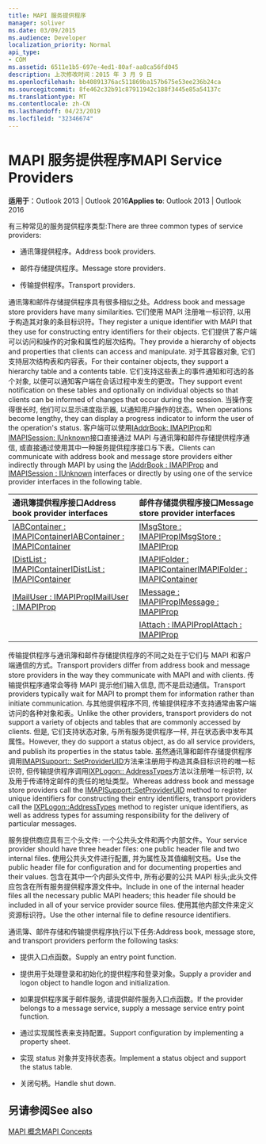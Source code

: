 ```yaml
---
title: MAPI 服务提供程序
manager: soliver
ms.date: 03/09/2015
ms.audience: Developer
localization_priority: Normal
api_type:
- COM
ms.assetid: 6511e1b5-697e-4ed1-80af-aa8ca56fd045
description: 上次修改时间：2015 年 3 月 9 日
ms.openlocfilehash: bb40891376ac511869ba157b675e53ee236b24ca
ms.sourcegitcommit: 8fe462c32b91c87911942c188f3445e85a54137c
ms.translationtype: MT
ms.contentlocale: zh-CN
ms.lasthandoff: 04/23/2019
ms.locfileid: "32346674"
---
```

# <a name="mapi-service-providers"></a><span data-ttu-id="85423-103">MAPI 服务提供程序</span><span class="sxs-lookup"><span data-stu-id="85423-103">MAPI Service Providers</span></span>

  
  
<span data-ttu-id="85423-104">**适用于**：Outlook 2013 | Outlook 2016</span><span class="sxs-lookup"><span data-stu-id="85423-104">**Applies to**: Outlook 2013 | Outlook 2016</span></span> 
  
<span data-ttu-id="85423-105">有三种常见的服务提供程序类型:</span><span class="sxs-lookup"><span data-stu-id="85423-105">There are three common types of service providers:</span></span>
  
- <span data-ttu-id="85423-106">通讯簿提供程序。</span><span class="sxs-lookup"><span data-stu-id="85423-106">Address book providers.</span></span>
    
- <span data-ttu-id="85423-107">邮件存储提供程序。</span><span class="sxs-lookup"><span data-stu-id="85423-107">Message store providers.</span></span>
    
- <span data-ttu-id="85423-108">传输提供程序。</span><span class="sxs-lookup"><span data-stu-id="85423-108">Transport providers.</span></span>
    
<span data-ttu-id="85423-109">通讯簿和邮件存储提供程序具有很多相似之处。</span><span class="sxs-lookup"><span data-stu-id="85423-109">Address book and message store providers have many similarities.</span></span> <span data-ttu-id="85423-110">它们使用 MAPI 注册唯一标识符, 以用于构造其对象的条目标识符。</span><span class="sxs-lookup"><span data-stu-id="85423-110">They register a unique identifier with MAPI that they use for constructing entry identifiers for their objects.</span></span> <span data-ttu-id="85423-111">它们提供了客户端可以访问和操作的对象和属性的层次结构。</span><span class="sxs-lookup"><span data-stu-id="85423-111">They provide a hierarchy of objects and properties that clients can access and manipulate.</span></span> <span data-ttu-id="85423-112">对于其容器对象, 它们支持层次结构表和内容表。</span><span class="sxs-lookup"><span data-stu-id="85423-112">For their container objects, they support a hierarchy table and a contents table.</span></span> <span data-ttu-id="85423-113">它们支持这些表上的事件通知和可选的各个对象, 以便可以通知客户端在会话过程中发生的更改。</span><span class="sxs-lookup"><span data-stu-id="85423-113">They support event notification on these tables and optionally on individual objects so that clients can be informed of changes that occur during the session.</span></span> <span data-ttu-id="85423-114">当操作变得很长时, 他们可以显示进度指示器, 以通知用户操作的状态。</span><span class="sxs-lookup"><span data-stu-id="85423-114">When operations become lengthy, they can display a progress indicator to inform the user of the operation's status.</span></span> <span data-ttu-id="85423-115">客户端可以使用[IAddrBook: IMAPIProp](iaddrbookimapiprop.md)和[IMAPISession: IUnknown](imapisessioniunknown.md)接口直接通过 MAPI 与通讯簿和邮件存储提供程序通信, 或直接通过使用其中一种服务提供程序接口与下表。</span><span class="sxs-lookup"><span data-stu-id="85423-115">Clients can communicate with address book and message store providers either indirectly through MAPI by using the [IAddrBook : IMAPIProp](iaddrbookimapiprop.md) and [IMAPISession : IUnknown](imapisessioniunknown.md) interfaces or directly by using one of the service provider interfaces in the following table.</span></span> 
  
|<span data-ttu-id="85423-116">**通讯簿提供程序接口**</span><span class="sxs-lookup"><span data-stu-id="85423-116">**Address book provider interfaces**</span></span>|<span data-ttu-id="85423-117">**邮件存储提供程序接口**</span><span class="sxs-lookup"><span data-stu-id="85423-117">**Message store provider interfaces**</span></span>|
|:-----|:-----|
|[<span data-ttu-id="85423-118">IABContainer : IMAPIContainer</span><span class="sxs-lookup"><span data-stu-id="85423-118">IABContainer : IMAPIContainer</span></span>](iabcontainerimapicontainer.md) <br/> |[<span data-ttu-id="85423-119">IMsgStore : IMAPIProp</span><span class="sxs-lookup"><span data-stu-id="85423-119">IMsgStore : IMAPIProp</span></span>](imsgstoreimapiprop.md) <br/> |
|[<span data-ttu-id="85423-120">IDistList : IMAPIContainer</span><span class="sxs-lookup"><span data-stu-id="85423-120">IDistList : IMAPIContainer</span></span>](idistlistimapicontainer.md) <br/> |[<span data-ttu-id="85423-121">IMAPIFolder : IMAPIContainer</span><span class="sxs-lookup"><span data-stu-id="85423-121">IMAPIFolder : IMAPIContainer</span></span>](imapifolderimapicontainer.md) <br/> |
|[<span data-ttu-id="85423-122">IMailUser : IMAPIProp</span><span class="sxs-lookup"><span data-stu-id="85423-122">IMailUser : IMAPIProp</span></span>](imailuserimapiprop.md) <br/> |[<span data-ttu-id="85423-123">IMessage : IMAPIProp</span><span class="sxs-lookup"><span data-stu-id="85423-123">IMessage : IMAPIProp</span></span>](imessageimapiprop.md) <br/> |
| <br/> |[<span data-ttu-id="85423-124">IAttach : IMAPIProp</span><span class="sxs-lookup"><span data-stu-id="85423-124">IAttach : IMAPIProp</span></span>](iattachimapiprop.md) <br/> |
   
<span data-ttu-id="85423-125">传输提供程序与通讯簿和邮件存储提供程序的不同之处在于它们与 MAPI 和客户端通信的方式。</span><span class="sxs-lookup"><span data-stu-id="85423-125">Transport providers differ from address book and message store providers in the way they communicate with MAPI and with clients.</span></span> <span data-ttu-id="85423-126">传输提供程序通常会等待 MAPI 提示他们输入信息, 而不是启动通信。</span><span class="sxs-lookup"><span data-stu-id="85423-126">Transport providers typically wait for MAPI to prompt them for information rather than initiate communication.</span></span> <span data-ttu-id="85423-127">与其他提供程序不同, 传输提供程序不支持通常由客户端访问的各种对象和表。</span><span class="sxs-lookup"><span data-stu-id="85423-127">Unlike the other providers, transport providers do not support a variety of objects and tables that are commonly accessed by clients.</span></span> <span data-ttu-id="85423-128">但是, 它们支持状态对象, 与所有服务提供程序一样, 并在状态表中发布其属性。</span><span class="sxs-lookup"><span data-stu-id="85423-128">However, they do support a status object, as do all service providers, and publish its properties in the status table.</span></span> <span data-ttu-id="85423-129">虽然通讯簿和邮件存储提供程序调用[IMAPISupport:: SetProviderUID](imapisupport-setprovideruid.md)方法来注册用于构造其条目标识符的唯一标识符, 但传输提供程序调用[IXPLogon:: AddressTypes](ixplogon-addresstypes.md)方法以注册唯一标识符, 以及用于传递特定邮件的责任的地址类型。</span><span class="sxs-lookup"><span data-stu-id="85423-129">Whereas address book and message store providers call the [IMAPISupport::SetProviderUID](imapisupport-setprovideruid.md) method to register unique identifiers for constructing their entry identifiers, transport providers call the [IXPLogon::AddressTypes](ixplogon-addresstypes.md) method to register unique identifiers, as well as address types for assuming responsibility for the delivery of particular messages.</span></span> 
  
<span data-ttu-id="85423-130">服务提供商应具有三个头文件: 一个公共头文件和两个内部文件。</span><span class="sxs-lookup"><span data-stu-id="85423-130">Your service provider should have three header files: one public header file and two internal files.</span></span> <span data-ttu-id="85423-131">使用公共头文件进行配置, 并为属性及其值编制文档。</span><span class="sxs-lookup"><span data-stu-id="85423-131">Use the public header file for configuration and for documenting properties and their values.</span></span> <span data-ttu-id="85423-132">包含在其中一个内部头文件中, 所有必要的公共 MAPI 标头;此头文件应包含在所有服务提供程序源文件中。</span><span class="sxs-lookup"><span data-stu-id="85423-132">Include in one of the internal header files all the necessary public MAPI headers; this header file should be included in all of your service provider source files.</span></span> <span data-ttu-id="85423-133">使用其他内部文件来定义资源标识符。</span><span class="sxs-lookup"><span data-stu-id="85423-133">Use the other internal file to define resource identifiers.</span></span>
  
<span data-ttu-id="85423-134">通讯簿、邮件存储和传输提供程序执行以下任务:</span><span class="sxs-lookup"><span data-stu-id="85423-134">Address book, message store, and transport providers perform the following tasks:</span></span>
  
- <span data-ttu-id="85423-135">提供入口点函数。</span><span class="sxs-lookup"><span data-stu-id="85423-135">Supply an entry point function.</span></span> 
    
- <span data-ttu-id="85423-136">提供用于处理登录和初始化的提供程序和登录对象。</span><span class="sxs-lookup"><span data-stu-id="85423-136">Supply a provider and logon object to handle logon and initialization.</span></span> 
    
- <span data-ttu-id="85423-137">如果提供程序属于邮件服务, 请提供邮件服务入口点函数。</span><span class="sxs-lookup"><span data-stu-id="85423-137">If the provider belongs to a message service, supply a message service entry point function.</span></span> 
    
- <span data-ttu-id="85423-138">通过实现属性表来支持配置。</span><span class="sxs-lookup"><span data-stu-id="85423-138">Support configuration by implementing a property sheet.</span></span>
    
- <span data-ttu-id="85423-139">实现 status 对象并支持状态表。</span><span class="sxs-lookup"><span data-stu-id="85423-139">Implement a status object and support the status table.</span></span> 
    
- <span data-ttu-id="85423-140">关闭句柄。</span><span class="sxs-lookup"><span data-stu-id="85423-140">Handle shut down.</span></span>
    
## <a name="see-also"></a><span data-ttu-id="85423-141">另请参阅</span><span class="sxs-lookup"><span data-stu-id="85423-141">See also</span></span>



[<span data-ttu-id="85423-142">MAPI 概念</span><span class="sxs-lookup"><span data-stu-id="85423-142">MAPI Concepts</span></span>](mapi-concepts.md)

